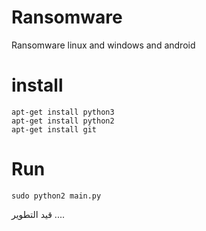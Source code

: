 # Ransomware
Ransomware linux and windows and android

# install
```
apt-get install python3
apt-get install python2
apt-get install git
```
# Run
```
sudo python2 main.py
```
قيد التطوير ....
